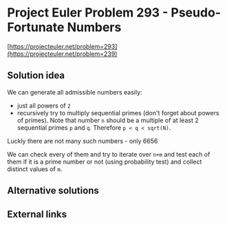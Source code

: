 # Project Euler Problem 293 - Pseudo-Fortunate Numbers

[https://projecteuler.net/problem=293](https://projecteuler.net/problem=239)

## Solution idea

We can generate all admissible numbers easily:
- just all powers of `2`
- recursively try to multiply sequential primes (don't forget about powers of primes). Note that number `n` should be a multiple of at least 2 sequential primes `p` and `q`. Therefore `p < q < sqrt(N)`.

Luckly there are not many such numbers - only 6656

We can check every of them and try to iterate over `n+m` and test each of them if it is a prime number or not (using probability test) and collect distinct values of `m`.

## Alternative solutions

## External links
